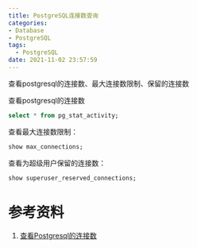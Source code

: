 ```yaml
---
title: PostgreSQL连接数查询
categories: 
- Database
- PostgreSQL
tags:
  - PostgreSQL
date: 2021-11-02 23:57:59
---
```


查看postgresql的连接数、最大连接数限制、保留的连接数

<!--more-->

查看postgresql的连接数

``` sql
select * from pg_stat_activity;
```

查看最大连接数限制：

```sql
show max_connections;
```


查看为超级用户保留的连接数：

```sql
show superuser_reserved_connections;
```

# 参考资料
 1. [查看Postgresql的连接数](https://www.cnblogs.com/Smart_Joe/archive/2012/06/14/2549355.html)